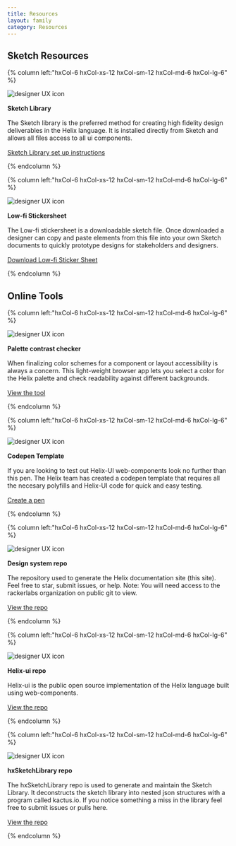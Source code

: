 ```yaml
---
title: Resources
layout: family
category: Resources
---
```


<section class="static-section" markdown="1">

## Sketch Resources

<div class="hxRow"  markdown="1">

{% column left:"hxCol-6 hxCol-xs-12 hxCol-sm-12 hxCol-md-6 hxCol-lg-6" %}

<div class="resource-card">
  <div class="icon"><img src="{{site.baseurl}}/assets/images/sketch-library.svg" alt="designer UX icon"/>
    <h4 style="margin-top: 16px; margin-bottom: 16px;">Sketch Library</h4>
  </div>
    <p style="margin-bottom: 16px">The Sketch library is the preferred method for creating high fidelity design deliverables in the Helix language. It is installed directly from Sketch and allows all files access to all ui components.</p>
    <a id="link" href="{{site.baseurl}}/resources/sketch-library.html">Sketch Library set up instructions</a>
</div>

{% endcolumn %}

{% column left:"hxCol-6 hxCol-xs-12 hxCol-sm-12 hxCol-md-6 hxCol-lg-6" %}

<div class="resource-card">
  <div ><img src="{{site.baseurl}}/assets/images/lo-fi.svg" alt="designer UX icon"/>
  	<h4 style="margin-top: 16px; margin-bottom: 16px;">Low-fi Stickersheet</h4>
  </div>
    <p style="margin-bottom: 16px">The Low-fi stickersheet is a downloadable sketch file. Once downloaded a designer can copy and paste elements from this file into your own Sketch documents to quickly prototype designs for stakeholders and designers. </p>
    <a id="link" href="http://c1ee333499ed5f44e56a-fa12562cfe810d69bedcc36a0ac289ef.r55.cf1.rackcdn.com/sketch/low-fi_helix_stickersheet_v0.1.sketch">Download Low-fi Sticker Sheet</a>
</div>

{% endcolumn %}

</div>

</section>

<section class="static-section" markdown="1">

## Online Tools

<div class="hxRow"  markdown="1">

{% column left:"hxCol-6 hxCol-xs-12 hxCol-sm-12 hxCol-md-6 hxCol-lg-6" %}

<div class="resource-card">
  <div class="icon"><img src="{{site.baseurl}}/assets/images/palette-contrast.svg" alt="designer UX icon"/>
    <h4 style="margin-top: 16px; margin-bottom: 16px;">Palette contrast checker</h4>
  </div>
    <p style="margin-bottom: 16px">When finalizing color schemes for a component or layout accessibility is always a concern. This light-weight browser app lets you select a color for the Helix palette and check readability against different backgrounds.</p>
    <a id="link" target="_blank" href="http://citguy.com/PaletteContrast">View the tool</a>
</div>

{% endcolumn %}

{% column left:"hxCol-6 hxCol-xs-12 hxCol-sm-12 hxCol-md-6 hxCol-lg-6" %}

<div class="resource-card">
  <div class="icon"><img src="{{site.baseurl}}/assets/images/codepen.svg" alt="designer UX icon"/>
    <h4 style="margin-top: 16px; margin-bottom: 16px;">Codepen Template</h4>
  </div>
    <p style="margin-bottom: 16px">If you are looking to test out Helix-UI web-components look no further than this pen. The Helix team has created a codepen template that requires all the necesary polyfills and Helix-UI code for quick and easy testing.</p>
    <a id="link" target="_blank" href="https://codepen.io/pen?template=YaRqQg">Create a pen</a>
</div>

{% endcolumn %}

{% column left:"hxCol-6 hxCol-xs-12 hxCol-sm-12 hxCol-md-6 hxCol-lg-6" %}

<div class="resource-card">
  <div class="icon"><img src="{{site.baseurl}}/assets/images/mark-github.svg" alt="designer UX icon"/>
    <h4 style="margin-top: 16px; margin-bottom: 16px;">Design system repo</h4>
  </div>
    <p style="margin-bottom: 16px">The repository used to generate the Helix documentation site (this site). Feel free to star, submit issues, or help. Note: You will need access to the rackerlabs organization on public git to view.</p>
    <a id="link" target="_blank" href="http://citguy.com/PaletteContrast">View the repo</a>
</div>

{% endcolumn %}

{% column left:"hxCol-6 hxCol-xs-12 hxCol-sm-12 hxCol-md-6 hxCol-lg-6" %}

<div class="resource-card">
  <div class="icon"><img src="{{site.baseurl}}/assets/images/mark-github.svg" alt="designer UX icon"/>
    <h4 style="margin-top: 16px; margin-bottom: 16px;">Helix-ui repo</h4>
  </div>
    <p style="margin-bottom: 16px">Helix-ui is the public open source implementation of the Helix language built using web-components. </p>
    <a id="link" target="_blank" href="https://codepen.io/pen?template=YaRqQg">View the repo</a>
</div>

{% endcolumn %}

{% column left:"hxCol-6 hxCol-xs-12 hxCol-sm-12 hxCol-md-6 hxCol-lg-6" %}

<div class="resource-card">
  <div class="icon"><img src="{{site.baseurl}}/assets/images/mark-github.svg" alt="designer UX icon"/>
    <h4 style="margin-top: 16px; margin-bottom: 16px;">hxSketchLibrary repo</h4>
  </div>
    <p style="margin-bottom: 16px">The hxSketchLibrary repo is used to generate and maintain the Sketch Library. It deconstructs the sketch library into nested json structures with a program called kactus.io. If you notice something a miss in the library feel free to submit issues or pulls here.</p>
    <a id="link" target="_blank" href="https://codepen.io/pen?template=YaRqQg">View the repo</a>
</div>

{% endcolumn %}

</div>

</section>


